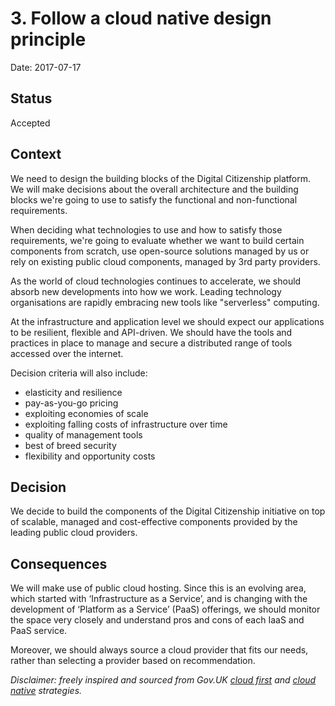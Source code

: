 # 3. Follow a cloud native design principle

Date: 2017-07-17

## Status

Accepted

## Context

We need to design the building blocks of the Digital Citizenship platform. We will make decisions about the overall architecture and the building blocks we're going to use to satisfy the functional and non-functional requirements.

When deciding what technologies to use and how to satisfy those requirements, we're going to evaluate whether we want to build certain components from scratch, use open-source solutions managed by us or rely on existing public cloud components, managed by 3rd party providers.

As the world of cloud technologies continues to accelerate, we should absorb new developments into how we work. Leading technology organisations are rapidly embracing new tools like "serverless" computing.

At the infrastructure and application level we should expect our applications to be resilient, flexible and API-driven. We should have the tools and practices in place to manage and secure a distributed range of tools accessed over the internet.

Decision criteria will also include:

* elasticity and resilience
* pay-as-you-go pricing
* exploiting economies of scale
* exploiting falling costs of infrastructure over time
* quality of management tools
* best of breed security
* flexibility and opportunity costs

## Decision

We decide to build the components of the Digital Citizenship initiative on top of scalable, managed and cost-effective components provided by the leading public cloud providers.

## Consequences

We will make use of public cloud hosting. Since this is an evolving area, which started with ‘Infrastructure as a Service’, and is changing with the development of ‘Platform as a Service’ (PaaS) offerings, we should monitor the space very closely and understand pros and cons of each IaaS and PaaS service.

Moreover, we should always source a cloud provider that fits our needs, rather than selecting a provider based on recommendation.

_Disclaimer: freely inspired and sourced from Gov.UK [cloud first](https://www.gov.uk/guidance/government-cloud-first-policy) and [cloud native](https://governmenttechnology.blog.gov.uk/2017/02/03/clarifying-our-cloud-first-commitment/) strategies._
